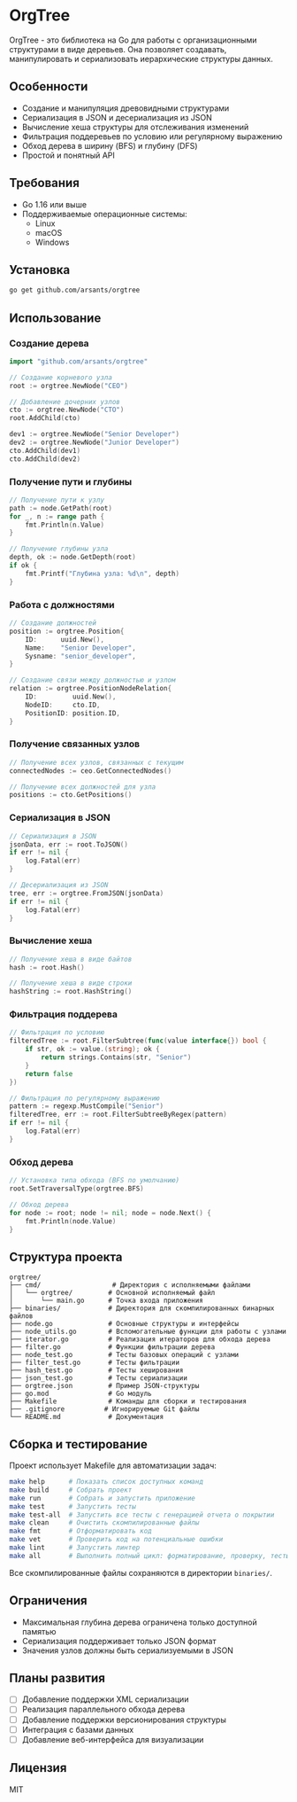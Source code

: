 # OrgTree

OrgTree - это библиотека на Go для работы с организационными структурами в виде деревьев. Она позволяет создавать, манипулировать и сериализовать иерархические структуры данных.

## Особенности

- Создание и манипуляция древовидными структурами
- Сериализация в JSON и десериализация из JSON
- Вычисление хеша структуры для отслеживания изменений
- Фильтрация поддеревьев по условию или регулярному выражению
- Обход дерева в ширину (BFS) и глубину (DFS)
- Простой и понятный API

## Требования

- Go 1.16 или выше
- Поддерживаемые операционные системы:
  - Linux
  - macOS
  - Windows

## Установка

```bash
go get github.com/arsants/orgtree
```

## Использование

### Создание дерева

```go
import "github.com/arsants/orgtree"

// Создание корневого узла
root := orgtree.NewNode("CEO")

// Добавление дочерних узлов
cto := orgtree.NewNode("CTO")
root.AddChild(cto)

dev1 := orgtree.NewNode("Senior Developer")
dev2 := orgtree.NewNode("Junior Developer")
cto.AddChild(dev1)
cto.AddChild(dev2)
```

### Получение пути и глубины

```go
// Получение пути к узлу
path := node.GetPath(root)
for _, n := range path {
    fmt.Println(n.Value)
}

// Получение глубины узла
depth, ok := node.GetDepth(root)
if ok {
    fmt.Printf("Глубина узла: %d\n", depth)
}
```

### Работа с должностями

```go
// Создание должностей
position := orgtree.Position{
    ID:      uuid.New(),
    Name:    "Senior Developer",
    Sysname: "senior_developer",
}

// Создание связи между должностью и узлом
relation := orgtree.PositionNodeRelation{
    ID:         uuid.New(),
    NodeID:     cto.ID,
    PositionID: position.ID,
}
```

### Получение связанных узлов

```go
// Получение всех узлов, связанных с текущим
connectedNodes := ceo.GetConnectedNodes()

// Получение всех должностей для узла
positions := cto.GetPositions()
```

### Сериализация в JSON

```go
// Сериализация в JSON
jsonData, err := root.ToJSON()
if err != nil {
    log.Fatal(err)
}

// Десериализация из JSON
tree, err := orgtree.FromJSON(jsonData)
if err != nil {
    log.Fatal(err)
}
```

### Вычисление хеша

```go
// Получение хеша в виде байтов
hash := root.Hash()

// Получение хеша в виде строки
hashString := root.HashString()
```

### Фильтрация поддерева

```go
// Фильтрация по условию
filteredTree := root.FilterSubtree(func(value interface{}) bool {
    if str, ok := value.(string); ok {
        return strings.Contains(str, "Senior")
    }
    return false
})

// Фильтрация по регулярному выражению
pattern := regexp.MustCompile("Senior")
filteredTree, err := root.FilterSubtreeByRegex(pattern)
if err != nil {
    log.Fatal(err)
}
```

### Обход дерева

```go
// Установка типа обхода (BFS по умолчанию)
root.SetTraversalType(orgtree.BFS)

// Обход дерева
for node := root; node != nil; node = node.Next() {
    fmt.Println(node.Value)
}
```

## Структура проекта

```
orgtree/
├── cmd/                  # Директория с исполняемыми файлами
│   └── orgtree/         # Основной исполняемый файл
│       └── main.go      # Точка входа приложения
├── binaries/            # Директория для скомпилированных бинарных файлов
├── node.go              # Основные структуры и интерфейсы
├── node_utils.go        # Вспомогательные функции для работы с узлами
├── iterator.go          # Реализация итераторов для обхода дерева
├── filter.go            # Функции фильтрации дерева
├── node_test.go         # Тесты базовых операций с узлами
├── filter_test.go       # Тесты фильтрации
├── hash_test.go         # Тесты хеширования
├── json_test.go         # Тесты сериализации
├── orgtree.json         # Пример JSON-структуры
├── go.mod               # Go модуль
├── Makefile             # Команды для сборки и тестирования
├── .gitignore          # Игнорируемые Git файлы
└── README.md            # Документация
```

## Сборка и тестирование

Проект использует Makefile для автоматизации задач:

```bash
make help      # Показать список доступных команд
make build     # Собрать проект
make run       # Собрать и запустить приложение
make test      # Запустить тесты
make test-all  # Запустить все тесты с генерацией отчета о покрытии
make clean     # Очистить скомпилированные файлы
make fmt       # Отформатировать код
make vet       # Проверить код на потенциальные ошибки
make lint      # Запустить линтер
make all       # Выполнить полный цикл: форматирование, проверку, тесты и сборку
```

Все скомпилированные файлы сохраняются в директории `binaries/`.

## Ограничения

- Максимальная глубина дерева ограничена только доступной памятью
- Сериализация поддерживает только JSON формат
- Значения узлов должны быть сериализуемыми в JSON

## Планы развития

- [ ] Добавление поддержки XML сериализации
- [ ] Реализация параллельного обхода дерева
- [ ] Добавление поддержки версионирования структуры
- [ ] Интеграция с базами данных
- [ ] Добавление веб-интерфейса для визуализации

## Лицензия

MIT 